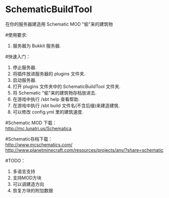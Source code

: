# SchematicBuildTool
在你的服务器建造用 Schematic MOD "偷"来的建筑物

#使用要求:  
1. 服务器为 Bukkit 服务器.

#快速入门：  
1. 停止服务器.  
2. 将插件放进服务器的 plugins 文件夹.  
3. 启动服务器.  
4. 打开 plugins 文件夹中的 SchematicBuildTool 文件夹.  
5. 将 Schematic "偷"来的建筑物存档放进去.  
6. 在游戏中执行 /sbt help 查看帮助.  
7. 在游戏中执行 /sbt build 文件名(不含后缀)来建造建筑.  
8. 可以修改 config.yml 里的建筑速度.  

#Schematic MOD 下载：  
http://mc.lunatri.us/Schematica  

#Schematic存档下载：  
http://www.mcschematics.com/  
http://www.planetminecraft.com/resources/projects/any/?share=schematic  

#TODO：  
1. 多语言支持  
2. 支持MOD方块  
3. 可以调建造方向  
4. 恢复方块的附加数据
